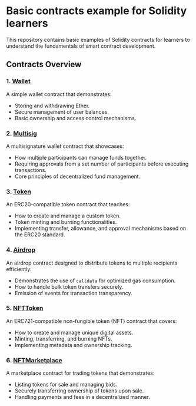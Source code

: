 # Basic contracts example for Solidity learners

This repository contains basic examples of Solidity contracts for learners to understand the fundamentals of smart contract development.

## Contracts Overview

### 1. **[Wallet](./contracts/Wallet.sol)**

A simple wallet contract that demonstrates:

- Storing and withdrawing Ether.
- Secure management of user balances.
- Basic ownership and access control mechanisms.

### 2. **[Multisig](./contracts/MultiSig.sol)**

A multisignature wallet contract that showcases:

- How multiple participants can manage funds together.
- Requiring approvals from a set number of participants before executing transactions.
- Core principles of decentralized fund management.

### 3. **[Token](./contracts/Token.sol)**

An ERC20-compatible token contract that teaches:

- How to create and manage a custom token.
- Token minting and burning functionalities.
- Implementing transfer, allowance, and approval mechanisms based on the ERC20 standard.

### 4. **[Airdrop](./contracts/AirDrop.sol)**

An airdrop contract designed to distribute tokens to multiple recipients efficiently:

- Demonstrates the use of `calldata` for optimized gas consumption.
- How to handle bulk token transfers securely.
- Emission of events for transaction transparency.

### 5. **[NFTToken](./contracts/NFTToken.sol)**

An ERC721-compatible non-fungible token (NFT) contract that covers:

- How to create and manage unique digital assets.
- Minting, transferring, and burning NFTs.
- Implementing metadata and ownership tracking.

### 6. **[NFTMarketplace](./contracts/NFTMarketplace.sol)**

A marketplace contract for trading tokens that demonstrates:

- Listing tokens for sale and managing bids.
- Securely transferring ownership of tokens upon sale.
- Handling payments and fees in a decentralized manner.
